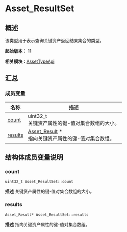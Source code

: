 # Asset_ResultSet


## 概述

该类型用于表示查询关键资产返回结果集合的类型。

**起始版本：** 11

**相关模块：**[AssetTypeApi](_asset_type_api.md)


## 汇总


### 成员变量

| 名称 | 描述 |
| -------- | -------- |
| [count](#count) | uint32_t<br/>关键资产属性的键-值对集合数组的大小。  |
| [results](#results) | [Asset_Result](_asset___result.md) \*<br/>指向关键资产属性的键-值对集合数组。  |


## 结构体成员变量说明


### count

```
uint32_t Asset_ResultSet::count
```
**描述**
关键资产属性的键-值对集合数组的大小。


### results

```
Asset_Result* Asset_ResultSet::results
```
**描述**
指向关键资产属性的键-值对集合数组。

